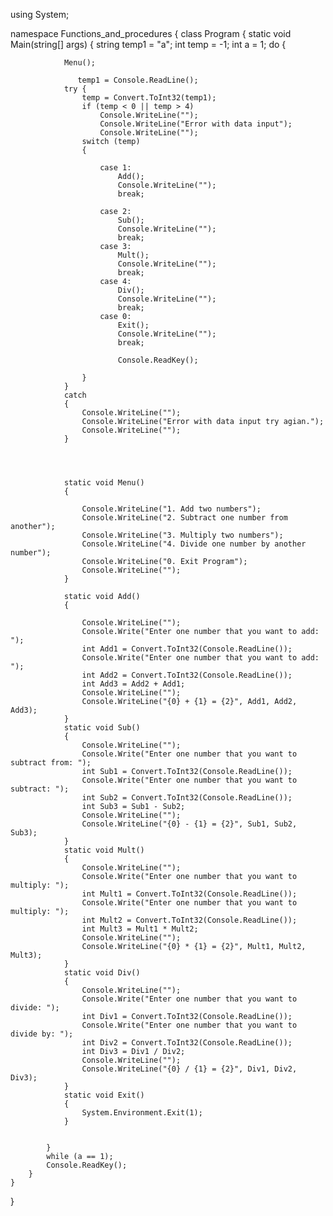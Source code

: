 using System;

namespace Functions_and_procedures
{
    class Program
    {
        static void Main(string[] args)
        {
            string temp1 = "a";
            int temp = -1;
            int a = 1;
            do
            {

                Menu();
                   
                   temp1 = Console.ReadLine();
                try { 
                    temp = Convert.ToInt32(temp1);
                    if (temp < 0 || temp > 4)
                        Console.WriteLine("");
                        Console.WriteLine("Error with data input");
                        Console.WriteLine("");
                    switch (temp)
                    {

                        case 1:
                            Add();
                            Console.WriteLine("");
                            break;

                        case 2:
                            Sub();
                            Console.WriteLine("");
                            break;
                        case 3:
                            Mult();
                            Console.WriteLine("");
                            break;
                        case 4:
                            Div();
                            Console.WriteLine("");
                            break;
                        case 0:
                            Exit();
                            Console.WriteLine("");
                            break;

                            Console.ReadKey();

                    }
                }
                catch
                {
                    Console.WriteLine("");
                    Console.WriteLine("Error with data input try agian.");
                    Console.WriteLine("");
                }




                static void Menu()
                {

                    Console.WriteLine("1. Add two numbers");
                    Console.WriteLine("2. Subtract one number from another");
                    Console.WriteLine("3. Multiply two numbers");
                    Console.WriteLine("4. Divide one number by another number");
                    Console.WriteLine("0. Exit Program");
                    Console.WriteLine("");
                }

                static void Add()
                {

                    Console.WriteLine("");
                    Console.Write("Enter one number that you want to add: ");
                    int Add1 = Convert.ToInt32(Console.ReadLine());
                    Console.Write("Enter one number that you want to add: ");
                    int Add2 = Convert.ToInt32(Console.ReadLine());
                    int Add3 = Add2 + Add1;
                    Console.WriteLine("");
                    Console.WriteLine("{0} + {1} = {2}", Add1, Add2, Add3);
                }
                static void Sub()
                {
                    Console.WriteLine("");
                    Console.Write("Enter one number that you want to subtract from: ");
                    int Sub1 = Convert.ToInt32(Console.ReadLine());
                    Console.Write("Enter one number that you want to subtract: ");
                    int Sub2 = Convert.ToInt32(Console.ReadLine());
                    int Sub3 = Sub1 - Sub2;
                    Console.WriteLine("");
                    Console.WriteLine("{0} - {1} = {2}", Sub1, Sub2, Sub3);
                }
                static void Mult()
                {
                    Console.WriteLine("");
                    Console.Write("Enter one number that you want to multiply: ");
                    int Mult1 = Convert.ToInt32(Console.ReadLine());
                    Console.Write("Enter one number that you want to multiply: ");
                    int Mult2 = Convert.ToInt32(Console.ReadLine());
                    int Mult3 = Mult1 * Mult2;
                    Console.WriteLine("");
                    Console.WriteLine("{0} * {1} = {2}", Mult1, Mult2, Mult3);
                }
                static void Div()
                {
                    Console.WriteLine("");
                    Console.Write("Enter one number that you want to divide: ");
                    int Div1 = Convert.ToInt32(Console.ReadLine());
                    Console.Write("Enter one number that you want to divide by: ");
                    int Div2 = Convert.ToInt32(Console.ReadLine());
                    int Div3 = Div1 / Div2;
                    Console.WriteLine("");
                    Console.WriteLine("{0} / {1} = {2}", Div1, Div2, Div3);
                }
                static void Exit()
                {
                    System.Environment.Exit(1);
                }


            }
            while (a == 1);
            Console.ReadKey();
        }
    }
}


